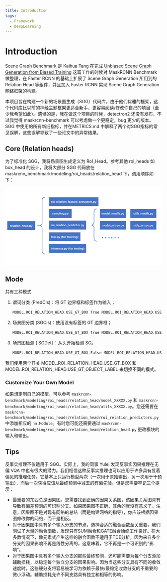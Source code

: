 ```yaml
---
title: Introduction
tags: 
  - Framework
  - DeepLearning
---
```


# Introduction

Scene Graph Benchmark 是 Kaihua Tang 在完成 [Unbiased Scene Graph Generation from Biased Training](https://arxiv.org/abs/2002.11949) 这篇工作的时候对 MaskRCNN Benchmark 做整理，在 Faster RCNN 的基础上扩展了 Scene Graph Generation 所用到的 Relation Head 等组件，并且加入 Faster RCNN 实现 Scene Graph Generation  网络框架的构建。

本项目旨在构建一个新的场景图生成（SGG）代码库，由于他们优雅的框架，这个代码库比以前的神经主题框架更适合新手，更容易阅读/修改你自己的项目（至少我希望如此）。遗憾的是，我在做这个项目的时候，detectron2 还没有发布，不过我觉得 maskrcnn-benchmark 可以考虑做一个更稳定，bug 更少的版本。SGG 中使用的所有新旧指标，并在METRICS.md 中解释了两个对SGG指标的常见误解，这些误解导致了一些论文中的异常结果。

## Core (Relation heads)

为了标准化 SGG，我将场景图生成定义为 RoI_Head。参考其他 roi_heads 如 box_head 的设计，我将大部分 SGG 代码放在 maskrcnn_benchmark/modeling/roi_heads/relation_head 下，调用顺序如下：

![img](src/01.intro/PR@TJ52}JVFE9`FJYSXB3.png)

## Mode

共有三种模式

1. 谓词分类 (PredCls)：将 GT 边界框和标签作为输入；

   ```bash
   MODEL.ROI_RELATION_HEAD.USE_GT_BOX True MODEL.ROI_RELATION_HEAD.USE_GT_OBJECT_LABEL True
   ```

2. 场景图分类 (SGCls)：使用没有标签的 GT 边界框；

   ```bash
   MODEL.ROI_RELATION_HEAD.USE_GT_BOX True MODEL.ROI_RELATION_HEAD.USE_GT_OBJECT_LABEL False
   ```

3. 场景图检测 ( SGDet）：从头开始检测 SG。

   ```bash
   MODEL.ROI_RELATION_HEAD.USE_GT_BOX False MODEL.ROI_RELATION_HEAD.USE_GT_OBJECT_LABEL False
   ```

我们使用两个开关 MODEL.ROI_RELATION_HEAD.USE_GT_BOX 和 MODEL.ROI_RELATION_HEAD.USE_GT_OBJECT_LABEL 来切换不同的模式。

### Customize Your Own Model

如果想定制自己的模型，可以参考 `maskrcnn-benchmark/modeling/roi_heads/relation_head/model_XXXXX.py` 和 `maskrcnn-benchmark/modeling/roi_heads/relation_head/utils_XXXXX.py`。您还需要在 `maskrcnn-benchmark/modeling/roi_heads/relation_head/roi_relation_predictors.py` 中添加相应的 `nn.Module`。有时您可能还需要通过 `maskrcnn-benchmark/modeling/roi_heads/relation_head/relation_head.py` 更改模块的输入和输出。

## Tips

反事实推理不仅适用于 SGG。实际上，我的同事 Yulei 发现反事实因果推理在无偏 VQA 中也有很大的潜力。我们相信这种反事实推理也可以应用于许多具有显着偏见的推理任务。它基本上只运行模型两次（一次用于原始输出，另一次用于干预输出），而后一次获得应该从最终预测中减去的有偏先验。但是您需要牢记三个提示：

- 最重要的东西总是因果图。您需要找到正确的因果关系图，该因果关系图具有导致有偏差预测的可识别分支。如果因果图不正确，其余的就没有意义了。注意，因果图不是对现有网络的总结（而是构建网络的指导），你应该根据因果图修改你的网络，而不是相反。
- 对于因果图中具有多个输入分支的节点，选择合适的融合函数至关重要。我们测试了大量的融合函数，发现只有SUM融合和GATE融合始终工作良好。在大多数情况下，像元素式产生这样的融合函数不适用于TDE分析，因为来自多个分支的因果影响不再是线性分离的，这意味着，它不再是一个可识别的“影响”。
- 对于因果图中具有多个输入分支的那些最终预测，还可能需要为每个分支添加辅助损耗，以稳定每个独立分支的因果影响。因为当这些分支具有不同的收敛速度时，这些硬分支将容易被学习为依赖于最快/最稳定收敛分支的不重要的微小浮动。辅助损耗允许不同支路具有独立和相等的影响。
